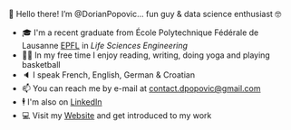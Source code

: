 👋 Hello there! I’m @DorianPopovic... fun guy & data science enthusiast 🤓
- 🎓 I'm a recent graduate from École Polytechnique Fédérale de Lausanne [EPFL](https://www.epfl.ch/fr/) in *Life Sciences Engineering*
- 🧘‍♂️ In my free time I enjoy reading, writing, doing yoga and playing basketball
-   🔈    I speak French, English, German & Croatian 
- 📫 You can reach me by e-mail at contact.dpopovic@gmail.com
- 🕴️ I'm also on [LinkedIn](www.linkedin.com/in/dorian-popovic)
- 💻 Visit my [Website](DorianPopovic.github.io) and get introduced to my work 

<!---
DorianPopovic/DorianPopovic is a ✨ special ✨ repository because its `README.md` (this file) appears on your GitHub profile.
You can click the Preview link to take a look at your changes.
--->
